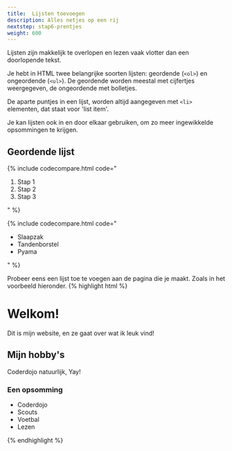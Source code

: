 ```yaml
---
title:  Lijsten toevoegen
description: Alles netjes op een rij
nextstep: stap6-prentjes
weight: 600
---
```

Lijsten zijn makkelijk te overlopen en lezen vaak vlotter dan een doorlopende tekst.

Je hebt in HTML twee belangrijke soorten lijsten: geordende (`<ol>`) en ongeordende (`<ul>`). De geordende worden meestal met cijfertjes weergegeven, de ongeordende met bolletjes.

De aparte puntjes in een lijst, worden altijd aangegeven met `<li>` elementen, dat staat voor 'list item'.

Je kan lijsten ook in en door elkaar gebruiken, om zo meer ingewikkelde opsommingen te krijgen.

## Geordende lijst

{% include codecompare.html code="<ol>
    <li>Stap 1</li>
    <li>Stap 2</li>
    <li>Stap 3</li>
</ol>" %}

{% include codecompare.html code="<ul>
    <li>Slaapzak</li>
    <li>Tandenborstel</li>
    <li>Pyama</li>
</ul>" %}

Probeer eens een lijst toe te voegen aan de pagina die je maakt. Zoals in het voorbeeld hieronder.
{% highlight html %}<!doctype html>
<html>
    <head>
    <title>Mijn allereerste webpagina</title>
    </head>
    <body>
        <h1>Welkom!</h1>
        <p>Dit is mijn website, en ze gaat over wat ik leuk vind!</p>
        <h2>Mijn hobby's</h2>
        <p>Coderdojo natuurlijk, Yay!</p>
        <h3>Een opsomming</h3>
        <ul>
            <li>Coderdojo</li>
            <li>Scouts</li>
            <li>Voetbal</li>
            <li>Lezen</li>
        </ul>
    </body>
</html>{% endhighlight %}
